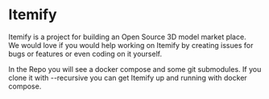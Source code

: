 # Itemify
Itemify is a project for building an Open Source 3D model market place.  
We would love if you would help working on Itemify by creating issues for bugs or features or even coding on it yourself.  

In the Repo you will see a docker compose and some git submodules. If you clone it with --recursive you can get Itemify up and running with docker compose.
